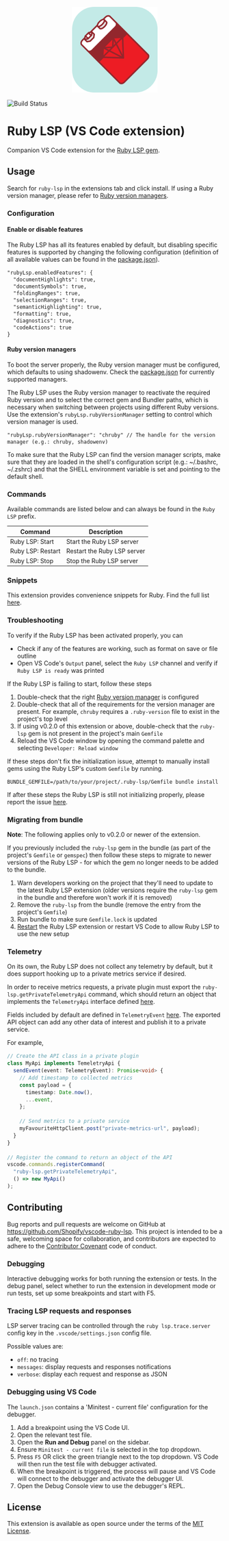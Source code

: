 <p align="center">
  <img alt="Ruby LSP logo" width="200" src="icon.png" />
</p>

![Build Status](https://github.com/Shopify/vscode-ruby-lsp/workflows/CI/badge.svg)

# Ruby LSP (VS Code extension)

Companion VS Code extension for the [Ruby LSP gem](https://github.com/Shopify/ruby-lsp).

## Usage

Search for `ruby-lsp` in the extensions tab and click install. If using a Ruby version manager, please refer to
[Ruby version managers](#ruby-version-managers).

### Configuration

#### Enable or disable features

The Ruby LSP has all its features enabled by default, but disabling specific features is supported by changing the
following configuration (definition of all available values can be found in the
[package.json](https://github.com/Shopify/vscode-ruby-lsp/blob/main/package.json)).

```jsonc
"rubyLsp.enabledFeatures": {
  "documentHighlights": true,
  "documentSymbols": true,
  "foldingRanges": true,
  "selectionRanges": true,
  "semanticHighlighting": true,
  "formatting": true,
  "diagnostics": true,
  "codeActions": true
}
```

#### Ruby version managers

To boot the server properly, the Ruby version manager must be configured, which defaults to using shadowenv.
Check the [package.json](https://github.com/Shopify/vscode-ruby-lsp/blob/main/package.json) for currently supported
managers.

The Ruby LSP uses the Ruby version manager to reactivate the required Ruby version and to select the correct gem and
Bundler paths, which is necessary when switching between projects using different Ruby versions. Use the extension's
`rubyLsp.rubyVersionManager` setting to control which version manager is used.

```jsonc
"rubyLsp.rubyVersionManager": "chruby" // The handle for the version manager (e.g.: chruby, shadowenv)
```

To make sure that the Ruby LSP can find the version manager scripts, make sure that they are loaded in the shell's
configuration script (e.g.: ~/.bashrc, ~/.zshrc) and that the SHELL environment variable is set and pointing to the
default shell.

### Commands

Available commands are listed below and can always be found in the `Ruby LSP` prefix.

| Command           | Description                 |
| ----------------- | --------------------------- |
| Ruby LSP: Start   | Start the Ruby LSP server   |
| Ruby LSP: Restart | Restart the Ruby LSP server |
| Ruby LSP: Stop    | Stop the Ruby LSP server    |

### Snippets

This extension provides convenience snippets for Ruby. Find the full list
[here](https://github.com/Shopify/vscode-ruby-lsp/blob/main/snippets.json).

### Troubleshooting

To verify if the Ruby LSP has been activated properly, you can

- Check if any of the features are working, such as format on save or file outline
- Open VS Code's `Output` panel, select the `Ruby LSP` channel and verify if `Ruby LSP is ready` was printed

If the Ruby LSP is failing to start, follow these steps

1. Double-check that the right [Ruby version manager](#ruby-version-managers) is configured
2. Double-check that all of the requirements for the version manager are present. For example, `chruby` requires a
   `.ruby-version` file to exist in the project's top level
3. If using v0.2.0 of this extension or above, double-check that the `ruby-lsp` gem is not present in the project's main
   `Gemfile`
4. Reload the VS Code window by opening the command palette and selecting `Developer: Reload window`

If these steps don't fix the initialization issue, attempt to manually install gems using the Ruby LSP's custom
`Gemfile` by running.

```shell
BUNDLE_GEMFILE=/path/to/your/project/.ruby-lsp/Gemfile bundle install
```

If after these steps the Ruby LSP is still not initializing properly, please report the issue
[here](https://github.com/Shopify/vscode-ruby-lsp/issues/new).

### Migrating from bundle

**Note**: The following applies only to v0.2.0 or newer of the extension.

If you previously included the `ruby-lsp` gem in the bundle (as part of the project's `Gemfile` or `gemspec`) then
follow these steps to migrate to newer versions of the Ruby LSP - for which the gem no longer needs to be added to the
bundle.

1. Warn developers working on the project that they'll need to update to the latest Ruby LSP extension (older versions
   require the `ruby-lsp` gem in the bundle and therefore won't work if it is removed)
2. Remove the `ruby-lsp` from the bundle (remove the entry from the project's `Gemfile`)
3. Run bundle to make sure `Gemfile.lock` is updated
4. [Restart](#commands) the Ruby LSP extension or restart VS Code to allow Ruby LSP to use the new setup

### Telemetry

On its own, the Ruby LSP does not collect any telemetry by default, but it does support hooking up to a private metrics
service if desired.

In order to receive metrics requests, a private plugin must export the `ruby-lsp.getPrivateTelemetryApi` command, which should
return an object that implements the `TelemetryApi` interface defined [here](https://github.com/Shopify/vscode-ruby-lsp/blob/main/src/telemetry.ts).

Fields included by default are defined in `TelemetryEvent` [here](https://github.com/Shopify/vscode-ruby-lsp/blob/main/src/telemetry.ts).
The exported API object can add any other data of interest and publish it to a private service.

For example,

```typescript
// Create the API class in a private plugin
class MyApi implements TemeletryApi {
  sendEvent(event: TelemetryEvent): Promise<void> {
    // Add timestamp to collected metrics
    const payload = {
      timestamp: Date.now(),
      ...event,
    };

    // Send metrics to a private service
    myFavouriteHttpClient.post("private-metrics-url", payload);
  }
}

// Register the command to return an object of the API
vscode.commands.registerCommand(
  "ruby-lsp.getPrivateTelemetryApi",
  () => new MyApi()
);
```

## Contributing

Bug reports and pull requests are welcome on GitHub at https://github.com/Shopify/vscode-ruby-lsp.
This project is intended to be a safe, welcoming space for collaboration, and contributors
are expected to adhere to the
[Contributor Covenant](https://github.com/Shopify/vscode-ruby-lsp/blob/main/CODE_OF_CONDUCT.md)
code of conduct.

### Debugging

Interactive debugging works for both running the extension or tests. In the debug panel, select whether to run the extension in development mode or run tests, set up some breakpoints and start with F5.

### Tracing LSP requests and responses

LSP server tracing can be controlled through the `ruby lsp.trace.server` config key in the `.vscode/settings.json` config file.

Possible values are:

- `off`: no tracing
- `messages`: display requests and responses notifications
- `verbose`: display each request and response as JSON

### Debugging using VS Code

The `launch.json` contains a 'Minitest - current file' configuration for the debugger.

1. Add a breakpoint using the VS Code UI.
1. Open the relevant test file.
1. Open the **Run and Debug** panel on the sidebar.
1. Ensure `Minitest - current file` is selected in the top dropdown.
1. Press `F5` OR click the green triangle next to the top dropdown. VS Code will then run the test file with debugger activated.
1. When the breakpoint is triggered, the process will pause and VS Code will connect to the debugger and activate the debugger UI.
1. Open the Debug Console view to use the debugger's REPL.

## License

This extension is available as open source under the terms of the
[MIT License](https://github.com/Shopify/vscode-ruby-lsp/blob/main/LICENSE.txt).

